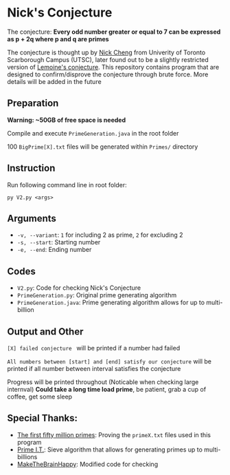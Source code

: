 # Nick's Conjecture

The conjecture: **Every odd number greater or equal to 7 can be expressed as p + 2q where p and q are primes**

The conjecture is thought up by [Nick Cheng](https://www.utsc.utoronto.ca/cms/nick-cheng) from Univerity of Toronto Scarborough Campus (UTSC), later found out to be a slightly restricted version of [Lemoine's conjecture](https://en.wikipedia.org/wiki/Lemoine%27s_conjecture#:~:text=In%20number%20theory%2C%20Lemoine's%20conjecture,number%20and%20an%20even%20semiprime.). This repository contains program that are designed to confirm/disprove the conjecture through brute force.
More details will be added in the future

## Preparation
**Warning: ~50GB of free space is needed**

Compile and execute `PrimeGeneration.java` in the root folder

100 `BigPrime[X].txt` files will be generated within `Primes/` directory

## Instruction
Run following command line in root folder:
```
py V2.py <args>
```

## Arguments
- `-v, --variant`: `1` for including 2 as prime, `2` for excluding 2
- `-s, --start`: Starting number
- `-e, --end`: Ending number

## Codes
- `V2.py`: Code for checking Nick's Conjecture
- `PrimeGeneration.py`: Original prime generating algorithm
- `PrimeGeneration.java`: Prime generating algorithm allows for up to multi-billion

## Output and Other
`[X] failed conjecture ` will be printed if a number had failed

`All numbers between [start] and [end] satisfy our conjecture` will be printed if all number between interval satisfies the conjecture

Progress will be printed throughout (Noticable when checking large internval)
**Could take a long time load prime**, be patient, grab a cup of coffee, get some sleep
## Special Thanks:
- [The first fifty million primes](https://primes.utm.edu/lists/small/millions/): Proving the `primeX.txt` files used in this program
- [Prime I.T.](http://compoasso.free.fr/primelistweb/page/prime/accueil_en.php): Sieve algorithm that allows for generating primes up to multi-billions
- [MakeTheBrainHappy](https://www.makethebrainhappy.com/2019/06/lemoines-conjecture-verified-to-1010.html): Modified code for checking
